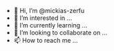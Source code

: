 - 👋 Hi, I’m @mickias-zerfu
- 👀 I’m interested in ...
- 🌱 I’m currently learning ...
- 💞️ I’m looking to collaborate on ...
- 📫 How to reach me ...

<!---
mickias-zerfu/mickias-zerfu is a ✨ special ✨ repository because its `README.md` (this file) appears on your GitHub profile.
You can click the Preview link to take a look at your changes.
--->
